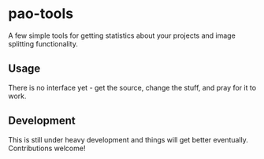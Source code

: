 # pao-tools
A few simple tools for getting statistics about your projects and image splitting functionality.

## Usage
There is no interface yet - get the source, change the stuff, and pray for it to work.

## Development
This is still under heavy development and things will get better eventually.
Contributions welcome!